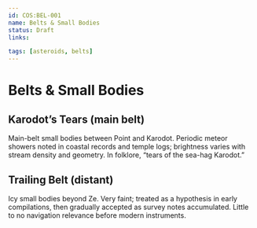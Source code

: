 ```yaml
---
id: COS:BEL-001
name: Belts & Small Bodies
status: Draft
links:

tags: [asteroids, belts]
---
```


# Belts & Small Bodies

## Karodot’s Tears (main belt)
Main-belt small bodies between Point and Karodot. Periodic meteor showers noted in coastal records and temple logs; brightness varies with stream density and geometry. In folklore, “tears of the sea-hag Karodot.”

## Trailing Belt (distant)
Icy small bodies beyond Ze. Very faint; treated as a hypothesis in early compilations, then gradually accepted as survey notes accumulated. Little to no navigation relevance before modern instruments.
